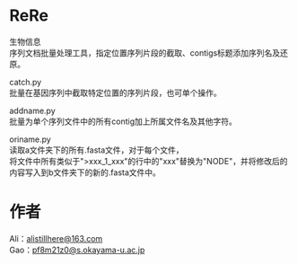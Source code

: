 # ReRe
生物信息  
序列文档批量处理工具，指定位置序列片段的截取、contigs标题添加序列名及还原。  

catch.py  
批量在基因序列中截取特定位置的序列片段，也可单个操作。  

addname.py  
批量为单个序列文件中的所有contig加上所属文件名及其他字符。  

oriname.py  
读取a文件夹下的所有.fasta文件，对于每个文件，  
将文件中所有类似于">xxx_1_xxx"的行中的"xxx"替换为"NODE"，并将修改后的内容写入到b文件夹下的新的.fasta文件中。  
# 作者  
Ali：alistillhere@163.com  
Gao：pf8m21z0@s.okayama-u.ac.jp

